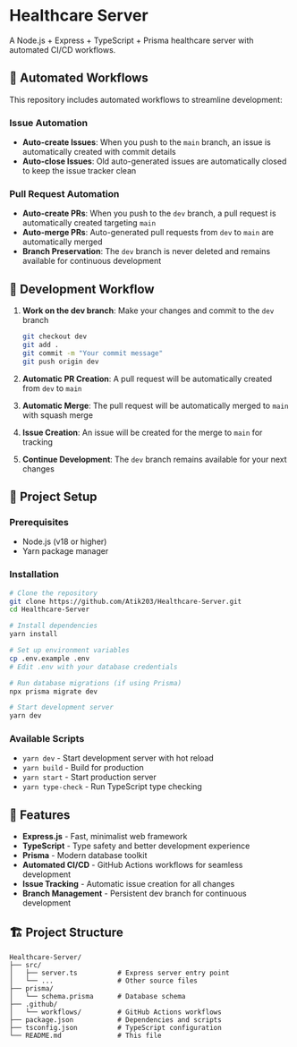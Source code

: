 # Healthcare Server

A Node.js + Express + TypeScript + Prisma healthcare server with automated CI/CD workflows.

## 🤖 Automated Workflows

This repository includes automated workflows to streamline development:

### Issue Automation

- **Auto-create Issues**: When you push to the `main` branch, an issue is automatically created with commit details
- **Auto-close Issues**: Old auto-generated issues are automatically closed to keep the issue tracker clean

### Pull Request Automation

- **Auto-create PRs**: When you push to the `dev` branch, a pull request is automatically created targeting `main`
- **Auto-merge PRs**: Auto-generated pull requests from `dev` to `main` are automatically merged
- **Branch Preservation**: The `dev` branch is never deleted and remains available for continuous development

## 🚀 Development Workflow

1. **Work on the dev branch**: Make your changes and commit to the `dev` branch

   ```bash
   git checkout dev
   git add .
   git commit -m "Your commit message"
   git push origin dev
   ```

2. **Automatic PR Creation**: A pull request will be automatically created from `dev` to `main`

3. **Automatic Merge**: The pull request will be automatically merged to `main` with squash merge

4. **Issue Creation**: An issue will be created for the merge to `main` for tracking

5. **Continue Development**: The `dev` branch remains available for your next changes

## 🔧 Project Setup

### Prerequisites

- Node.js (v18 or higher)
- Yarn package manager

### Installation

```bash
# Clone the repository
git clone https://github.com/Atik203/Healthcare-Server.git
cd Healthcare-Server

# Install dependencies
yarn install

# Set up environment variables
cp .env.example .env
# Edit .env with your database credentials

# Run database migrations (if using Prisma)
npx prisma migrate dev

# Start development server
yarn dev
```

### Available Scripts

- `yarn dev` - Start development server with hot reload
- `yarn build` - Build for production
- `yarn start` - Start production server
- `yarn type-check` - Run TypeScript type checking

## 📝 Features

- **Express.js** - Fast, minimalist web framework
- **TypeScript** - Type safety and better development experience
- **Prisma** - Modern database toolkit
- **Automated CI/CD** - GitHub Actions workflows for seamless development
- **Issue Tracking** - Automatic issue creation for all changes
- **Branch Management** - Persistent dev branch for continuous development

## 🏗️ Project Structure

```text
Healthcare-Server/
├── src/
│   ├── server.ts          # Express server entry point
│   └── ...                # Other source files
├── prisma/
│   └── schema.prisma      # Database schema
├── .github/
│   └── workflows/         # GitHub Actions workflows
├── package.json           # Dependencies and scripts
├── tsconfig.json          # TypeScript configuration
└── README.md              # This file
```
